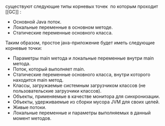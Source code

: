 существуют следующие типы корневых точек  по которым проходит [[GC]] :

- Основной Java поток.
- Локальные переменные в основном методе.
- Статические переменные основного класса.

Таким образом, простое java-приложение будет иметь следующие корневые точки:


- Параметры main метода и локальные переменные внутри main метода.
- Поток, который выполняет main.
- Статические переменные основного класса, внутри которого находится main метод.
-  Классы, загружаемые системным загрузчиком классов (не пользовательские загрузчики классов).
- Объекты, применяемые в качестве монитора для синхронизации.
- Объекты, удерживаемые из сборки мусора JVM для своих целей.
- Живые потоки.
- Локальные переменные и параметры выполняемых в данный момент методов.